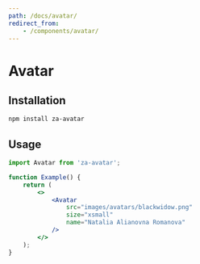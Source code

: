 ```yaml
---
path: /docs/avatar/
redirect_from:
    - /components/avatar/
---
```


# Avatar

<carbon-ad></carbon-ad>

## Installation

```sh
npm install za-avatar
```

## Usage

```jsx
import Avatar from 'za-avatar';

function Example() {
    return (
        <>
            <Avatar
                src="images/avatars/blackwidow.png"
                size="xsmall"
                name="Natalia Alianovna Romanova"
            />
        </>
    );
}
```
